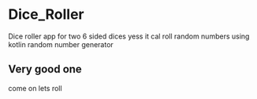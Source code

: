# Dice_Roller
Dice roller app for two 6 sided dices 
yess it cal roll random numbers using kotlin random number generator
## Very good one
come on lets roll

